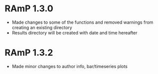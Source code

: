 # RAmP 1.3.0

* Made changes to some of the functions and removed warnings from creating an existing directory
* Results directory will be created with date and time hereafter

# RAmP 1.3.2

* Made minor changes to author info, bar/timeseries plots
